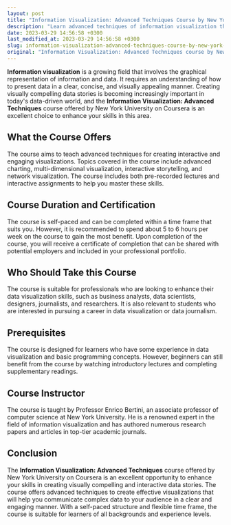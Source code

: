 ```yaml
---
layout: post
title: "Information Visualization: Advanced Techniques Course by New York University on Coursera"
description: "Learn advanced techniques of information visualization through the course offered by New York University on Coursera. Enhance your data visualization skills and create compelling data stories for your audience."
date: 2023-03-29 14:56:58 +0300
last_modified_at: 2023-03-29 14:56:58 +0300
slug: information-visualization-advanced-techniques-course-by-new-york-university-on-coursera
original: "Information Visualization: Advanced Techniques course by New York University on Coursera"
---
```


**Information visualization** is a growing field that involves the graphical representation of information and data. It requires an understanding of how to present data in a clear, concise, and visually appealing manner. Creating visually compelling data stories is becoming increasingly important in today's data-driven world, and the **Information Visualization: Advanced Techniques** course offered by New York University on Coursera is an excellent choice to enhance your skills in this area.

## What the Course Offers

The course aims to teach advanced techniques for creating interactive and engaging visualizations. Topics covered in the course include advanced charting, multi-dimensional visualization, interactive storytelling, and network visualization. The course includes both pre-recorded lectures and interactive assignments to help you master these skills.

## Course Duration and Certification

The course is self-paced and can be completed within a time frame that suits you. However, it is recommended to spend about 5 to 6 hours per week on the course to gain the most benefit. Upon completion of the course, you will receive a certificate of completion that can be shared with potential employers and included in your professional portfolio.

## Who Should Take this Course

The course is suitable for professionals who are looking to enhance their data visualization skills, such as business analysts, data scientists, designers, journalists, and researchers. It is also relevant to students who are interested in pursuing a career in data visualization or data journalism.

## Prerequisites

The course is designed for learners who have some experience in data visualization and basic programming concepts. However, beginners can still benefit from the course by watching introductory lectures and completing supplementary readings.

## Course Instructor

The course is taught by Professor Enrico Bertini, an associate professor of computer science at New York University. He is a renowned expert in the field of information visualization and has authored numerous research papers and articles in top-tier academic journals.

## Conclusion

The **Information Visualization: Advanced Techniques** course offered by New York University on Coursera is an excellent opportunity to enhance your skills in creating visually compelling and interactive data stories. The course offers advanced techniques to create effective visualizations that will help you communicate complex data to your audience in a clear and engaging manner. With a self-paced structure and flexible time frame, the course is suitable for learners of all backgrounds and experience levels.